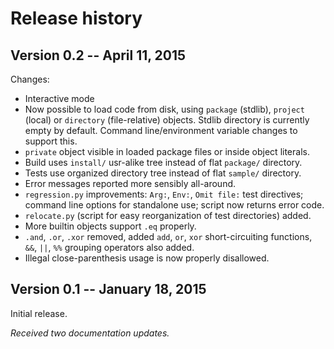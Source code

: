 # Release history

## Version 0.2 -- April 11, 2015

Changes:

- Interactive mode
- Now possible to load code from disk, using `package` (stdlib), `project` (local) or `directory` (file-relative) objects. Stdlib directory is currently empty by default. Command line/environment variable changes to support this.
- `private` object visible in loaded package files or inside object literals.
- Build uses `install/` usr-alike tree instead of flat `package/` directory.
- Tests use organized directory tree instead of flat `sample/` directory.
- Error messages reported more sensibly all-around.
- `regression.py` improvements: `Arg:`, `Env:`, `Omit file:` test directives; command line options for standalone use; script now returns error code.
- `relocate.py` (script for easy reorganization of test directories) added.
- More builtin objects support `.eq` properly.
- `.and`, `.or`, `.xor` removed, added `add`, `or`, `xor` short-circuiting functions, `&&`, `||`, `%%` grouping operators also added.
- Illegal close-parenthesis usage is now properly disallowed.

## Version 0.1 -- January 18, 2015

Initial release.

*Received two documentation updates.*